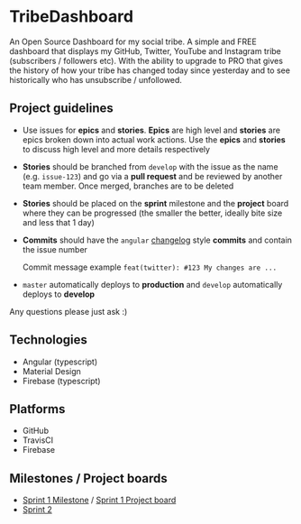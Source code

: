 # TribeDashboard

An Open Source Dashboard for my social tribe. A simple and FREE dashboard that displays my GitHub, Twitter, YouTube and Instagram tribe (subscribers / followers etc). With the ability to upgrade to PRO that gives the history of how your tribe has changed today since yesterday and to see historically who has unsubscribe / unfollowed.

## Project guidelines

- Use issues for **epics** and **stories**. **Epics** are high level and **stories** are epics broken down into actual work actions. Use the **epics** and **stories** to discuss high level and more details respectively 
- **Stories** should be branched from `develop` with the issue as the name (e.g. `issue-123`) and go via a **pull request** and be reviewed by another team member. Once merged, branches are to be deleted
- **Stories** should be placed on the **sprint** milestone and the **project** board where they can be progressed (the smaller the better, ideally bite size and less that 1 day)
- **Commits** should have the `angular` [changelog](https://github.com/bcoe/conventional-changelog-standard/blob/master/convention.md) style **commits** and contain the issue number 

   Commit message example `feat(twitter): #123 My changes are ...`

- `master` automatically deploys to **production** and `develop` automatically deploys to **develop**

Any questions please just ask :)

## Technologies

- Angular (typescript)
- Material Design
- Firebase (typescript)

## Platforms

- GitHub
- TravisCI
- Firebase

## Milestones / Project boards

- [Sprint 1 Milestone](https://github.com/DashboardHub/TribeDashboard/milestone/1) / [Sprint 1 Project board](https://github.com/DashboardHub/TribeDashboard/projects/1)
- [Sprint 2](https://github.com/DashboardHub/TribeDashboard/milestone/2)
